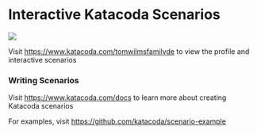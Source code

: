 # Interactive Katacoda Scenarios

[![](http://shields.katacoda.com/katacoda/tomwilmsfamilyde/count.svg)](https://www.katacoda.com/tomwilmsfamilyde "Get your profile on Katacoda.com")

Visit https://www.katacoda.com/tomwilmsfamilyde to view the profile and interactive scenarios

### Writing Scenarios
Visit https://www.katacoda.com/docs to learn more about creating Katacoda scenarios

For examples, visit https://github.com/katacoda/scenario-example
